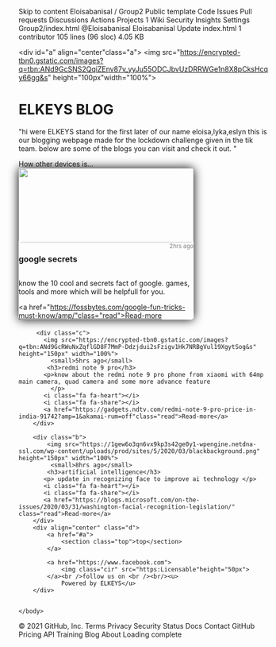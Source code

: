 Skip to content
Eloisabanisal
/
Group2
Public template
Code
Issues
Pull requests
Discussions
Actions
Projects
1
Wiki
Security
Insights
Settings
Group2/index.html
@Eloisabanisal
Eloisabanisal Update index.html
 1 contributor
105 lines (96 sloc)  4.05 KB
<!-- Created by eloisa--😤-->

<!DOCTYPE html><!--created by eloisa-->
<html>
    <head>
      <style>/* Created by eloisa*/

body {scroll-behaviour:smooth;
    font-family:Questrial;
}
img,div{border-radius:5px;}
.a,.d{padding:20px;
     background-color:#20263e;
     box-shadow:0 0 20px 0 black;
     color:white;
     margin-top:20px;
     margin-bottom:20px;
     
}
.fa{font-size:20px;}
.b{
width:70%;
margin-bottom:20px;
box-shadow:0 0 20px 0 black;
}
.c{margin-bottom:20px;
width:70%;
margin-left:30%;
box-shadow:0 0 20px 0 black;
}

p,i,h3{margin:10px;}
.top{padding:20px;
margin:20px;
box-shadow:0 0 20px 0 gray;
background-color:white;
color:black;}
.cir{border-radius:100%;
margin-top:20px;}
.read{padding:10px;
margin-left:20px;
text-decoration:none;
display:inline-block ;
background-color:#20263e;
color:white;}
h3{display:inline-block ;}
small{float:right;
color:gray;}
</style>
        <title>blogs</title>
         <script src="https://code.jquery.com/jquery-3.1.1.js"></script> 
       <link href="https://fonts.googleapis.com/css?family=Montserrat:400,600|Questrial|Work+Sans" rel="stylesheet">
    <link rel="stylesheet" href="https://cdnjs.cloudflare.com/ajax/libs/font-awesome/4.7.0/css/font-awesome.min.css">
   <meta name="viewport" content="width=device-width, initial-scale=1">
    </head>
    <body>
    <div id="a" align="center"class="a">
    <img src="https://encrypted-tbn0.gstatic.com/images?q=tbn:ANd9GcSNS2QqiZEnv87v_yyJu55ODCJbvUzDRRWGe1n8X8pCksHcqy66gg&s" height="100px"width="100%">
        <h1>ELKEYS BLOG</h1>
        <p>"hi were ELKEYS stand for the first  later of our name eloisa,lyka,eslyn this is our blogging webpage made for the lockdown challenge given in the tik team. below are some of the blogs you can visit and check it out.  "</p>
    </div>
        How other devices is... 
        <div class="b">
            <img src="https://encrypted-tbn0.gstatic.com/images?q=tbn:ANd9GcRhTIxhUmU31Yu2rMc4wj7oaSM0hvBVaLm2DslZiSNBP2Xpe7_v&s" height="150px" width="100%">
       <small>2hrs ago</small>     <h3>google secrets</h3>
           <p>know the 10 cool and secrets fact of google. games, tools and more which will be helpfull for you. </p>
           <i class="fa fa-heart"></i>
           <i class="fa fa-share"></i>
           <a href="https://fossbytes.com/google-fun-tricks-must-know/amp/"class="read">Read-more</a>
        </div>
        
         <div class="c">
           <img src="https://encrypted-tbn0.gstatic.com/images?q=tbn:ANd9GcRWuNxZqflGD8F7MmP-Ddzjdui2sFzigv1Hk7NRBgVul19XgytSog&s" height="150px" width="100%">
             <small>5hrs ago</small>  
            <h3>redmi note 9 pro</h3>
           <p>know about the redmi note 9 pro phone from xiaomi with 64mp main camera, quad camera and some more advance feature
             </p>
           <i class="fa fa-heart"></i>
           <i class="fa fa-share"></i>
           <a href="https://gadgets.ndtv.com/redmi-note-9-pro-price-in-india-91742?amp=1&akamai-rum=off"class="read">Read-more</a>
        </div> 
        
        <div class="b">
            <img src="https://1gew6o3qn6vx9kp3s42ge0y1-wpengine.netdna-ssl.com/wp-content/uploads/prod/sites/5/2020/03/blackbackground.png" height="150px" width="100%">
             <small>8hrs ago</small>  
            <h3>artificial intelligence</h3>
           <p> update in recognizing face to improve ai technology </p>
           <i class="fa fa-heart"></i>
           <i class="fa fa-share"></i>
           <a href="https://blogs.microsoft.com/on-the-issues/2020/03/31/washington-facial-recognition-legislation/" class="read">Read-more</a>
        </div>
        <div align="center" class="d">
            <a href="#a">
                <section class="top">top</section>                
            </a>
        
            <a href="https://www.facebook.com">
                <img class="cir" src="https:Licensable"height="50px">
            </a><br />follow us on <br /><br/><u>
                Powered by ELKEYS</u>
        </div>
        
        
    </body>
</html>
© 2021 GitHub, Inc.
Terms
Privacy
Security
Status
Docs
Contact GitHub
Pricing
API
Training
Blog
About
Loading complete
